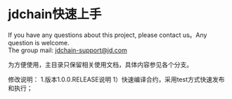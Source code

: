 jdchain快速上手
====
If you have any questions about this project, please contact us。Any question is welcome.  
The group mail: [jdchain-support@jd.com](jdchain-support@jd.com)

为方便使用，主目录只保留相关使用文档，具体内容参见各个分支。

修改说明：
1.版本1.0.0.RELEASE说明
1）快速编译合约，采用test方式快速发布和执行；





